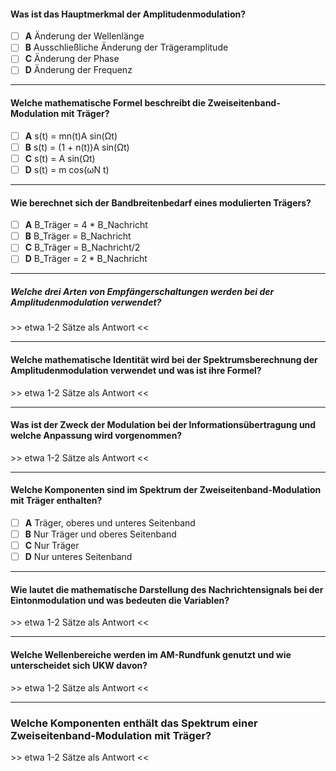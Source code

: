 #### **Was ist das Hauptmerkmal der Amplitudenmodulation?**

- [ ] **A** Änderung der Wellenlänge
- [ ] **B** Ausschließliche Änderung der Trägeramplitude
- [ ] **C** Änderung der Phase
- [ ] **D** Änderung der Frequenz

---

#### **Welche mathematische Formel beschreibt die Zweiseitenband-Modulation mit Träger?**

- [ ] **A** s(t) = mn(t)A sin(Ωt)
- [ ] **B** s(t) = (1 + n(t))A sin(Ωt)
- [ ] **C** s(t) = A sin(Ωt)
- [ ] **D** s(t) = m cos(ωN t)

---

#### **Wie berechnet sich der Bandbreitenbedarf eines modulierten Trägers?**

- [ ] **A** B_Träger = 4 \* B_Nachricht
- [ ] **B** B_Träger = B_Nachricht
- [ ] **C** B_Träger = B_Nachricht/2
- [ ] **D** B_Träger = 2 \* B_Nachricht

---

##### **Welche drei Arten von Empfängerschaltungen werden bei der Amplitudenmodulation verwendet?**

\>> etwa 1-2 Sätze als Antwort <<

---

#### **Welche mathematische Identität wird bei der Spektrumsberechnung der Amplitudenmodulation verwendet und was ist ihre Formel?**

\>> etwa 1-2 Sätze als Antwort <<

---

#### **Was ist der Zweck der Modulation bei der Informationsübertragung und welche Anpassung wird vorgenommen?**

\>> etwa 1-2 Sätze als Antwort <<

---

#### **Welche Komponenten sind im Spektrum der Zweiseitenband-Modulation mit Träger enthalten?**

- [ ] **A** Träger, oberes und unteres Seitenband
- [ ] **B** Nur Träger und oberes Seitenband
- [ ] **C** Nur Träger
- [ ] **D** Nur unteres Seitenband

---

#### **Wie lautet die mathematische Darstellung des Nachrichtensignals bei der Eintonmodulation und was bedeuten die Variablen?**

\>> etwa 1-2 Sätze als Antwort <<

---

#### **Welche Wellenbereiche werden im AM-Rundfunk genutzt und wie unterscheidet sich UKW davon?**

\>> etwa 1-2 Sätze als Antwort <<

---

### Welche Komponenten enthält das Spektrum einer Zweiseitenband-Modulation mit Träger?

\>> etwa 1-2 Sätze als Antwort <<